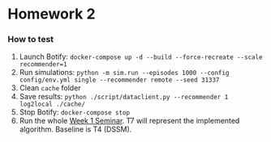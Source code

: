 # Homework 2

### How to test
1. Launch Botify: ```docker-compose up -d --build --force-recreate --scale recommender=1```
2. Run simulations: ```python -m sim.run --episodes 1000 --config config/env.yml single --recommender remote --seed 31337```
3. Clean ```cache``` folder
4. Save results: ```python ./script/dataclient.py --recommender 1 log2local ./cache/```
5. Stop Botify: ```docker-compose stop```
6. Run the whole [Week 1 Seminar](../../jupyter/Week1Seminar.ipynb). T7 will represent the implemented algorithm. Baseline is T4 (DSSM).
